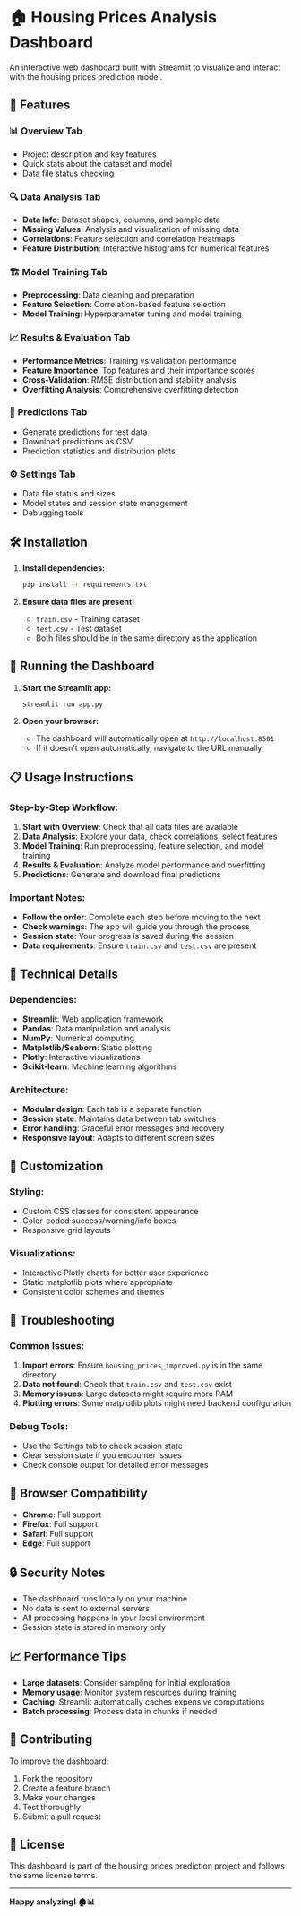 # 🏠 Housing Prices Analysis Dashboard

An interactive web dashboard built with Streamlit to visualize and interact with the housing prices prediction model.

## 🚀 Features

### 📊 **Overview Tab**
- Project description and key features
- Quick stats about the dataset and model
- Data file status checking

### 🔍 **Data Analysis Tab**
- **Data Info**: Dataset shapes, columns, and sample data
- **Missing Values**: Analysis and visualization of missing data
- **Correlations**: Feature selection and correlation heatmaps
- **Feature Distribution**: Interactive histograms for numerical features

### 🏗️ **Model Training Tab**
- **Preprocessing**: Data cleaning and preparation
- **Feature Selection**: Correlation-based feature selection
- **Model Training**: Hyperparameter tuning and model training

### 📈 **Results & Evaluation Tab**
- **Performance Metrics**: Training vs validation performance
- **Feature Importance**: Top features and their importance scores
- **Cross-Validation**: RMSE distribution and stability analysis
- **Overfitting Analysis**: Comprehensive overfitting detection

### 🎯 **Predictions Tab**
- Generate predictions for test data
- Download predictions as CSV
- Prediction statistics and distribution plots

### ⚙️ **Settings Tab**
- Data file status and sizes
- Model status and session state management
- Debugging tools

## 🛠️ Installation

1. **Install dependencies:**
   ```bash
   pip install -r requirements.txt
   ```

2. **Ensure data files are present:**
   - `train.csv` - Training dataset
   - `test.csv` - Test dataset
   - Both files should be in the same directory as the application

## 🚀 Running the Dashboard

1. **Start the Streamlit app:**
   ```bash
   streamlit run app.py
   ```

2. **Open your browser:**
   - The dashboard will automatically open at `http://localhost:8501`
   - If it doesn't open automatically, navigate to the URL manually

## 📋 Usage Instructions

### **Step-by-Step Workflow:**

1. **Start with Overview**: Check that all data files are available
2. **Data Analysis**: Explore your data, check correlations, select features
3. **Model Training**: Run preprocessing, feature selection, and model training
4. **Results & Evaluation**: Analyze model performance and overfitting
5. **Predictions**: Generate and download final predictions

### **Important Notes:**

- **Follow the order**: Complete each step before moving to the next
- **Check warnings**: The app will guide you through the process
- **Session state**: Your progress is saved during the session
- **Data requirements**: Ensure `train.csv` and `test.csv` are present

## 🔧 Technical Details

### **Dependencies:**
- **Streamlit**: Web application framework
- **Pandas**: Data manipulation and analysis
- **NumPy**: Numerical computing
- **Matplotlib/Seaborn**: Static plotting
- **Plotly**: Interactive visualizations
- **Scikit-learn**: Machine learning algorithms

### **Architecture:**
- **Modular design**: Each tab is a separate function
- **Session state**: Maintains data between tab switches
- **Error handling**: Graceful error messages and recovery
- **Responsive layout**: Adapts to different screen sizes

## 🎨 Customization

### **Styling:**
- Custom CSS classes for consistent appearance
- Color-coded success/warning/info boxes
- Responsive grid layouts

### **Visualizations:**
- Interactive Plotly charts for better user experience
- Static matplotlib plots where appropriate
- Consistent color schemes and themes

## 🐛 Troubleshooting

### **Common Issues:**

1. **Import errors**: Ensure `housing_prices_improved.py` is in the same directory
2. **Data not found**: Check that `train.csv` and `test.csv` exist
3. **Memory issues**: Large datasets might require more RAM
4. **Plotting errors**: Some matplotlib plots might need backend configuration

### **Debug Tools:**
- Use the Settings tab to check session state
- Clear session state if you encounter issues
- Check console output for detailed error messages

## 📱 Browser Compatibility

- **Chrome**: Full support
- **Firefox**: Full support
- **Safari**: Full support
- **Edge**: Full support

## 🔒 Security Notes

- The dashboard runs locally on your machine
- No data is sent to external servers
- All processing happens in your local environment
- Session state is stored in memory only

## 📈 Performance Tips

- **Large datasets**: Consider sampling for initial exploration
- **Memory usage**: Monitor system resources during training
- **Caching**: Streamlit automatically caches expensive computations
- **Batch processing**: Process data in chunks if needed

## 🤝 Contributing

To improve the dashboard:

1. Fork the repository
2. Create a feature branch
3. Make your changes
4. Test thoroughly
5. Submit a pull request

## 📄 License

This dashboard is part of the housing prices prediction project and follows the same license terms.

---

**Happy analyzing! 🏠📊**
